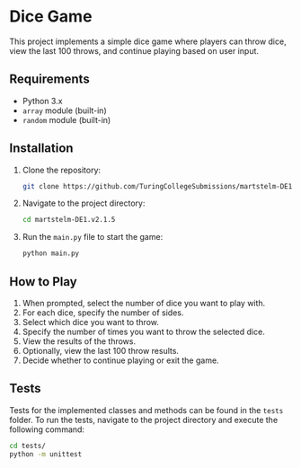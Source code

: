 # Dice Game

This project implements a simple dice game where players can throw dice, view the last 100 throws, and continue playing based on user input.

## Requirements

- Python 3.x
- `array` module (built-in)
- `random` module (built-in)

## Installation

1. Clone the repository:

   ```bash
   git clone https://github.com/TuringCollegeSubmissions/martstelm-DE1.v2.1.5
   ```

2. Navigate to the project directory:

   ```bash
   cd martstelm-DE1.v2.1.5
   ```

3. Run the `main.py` file to start the game:

   ```bash
   python main.py
   ```

## How to Play

1. When prompted, select the number of dice you want to play with.
2. For each dice, specify the number of sides.
3. Select which dice you want to throw.
4. Specify the number of times you want to throw the selected dice.
5. View the results of the throws.
6. Optionally, view the last 100 throw results.
7. Decide whether to continue playing or exit the game.

## Tests

Tests for the implemented classes and methods can be found in the `tests` folder. To run the tests, navigate to the project directory and execute the following command:

```bash
cd tests/
python -m unittest
```
